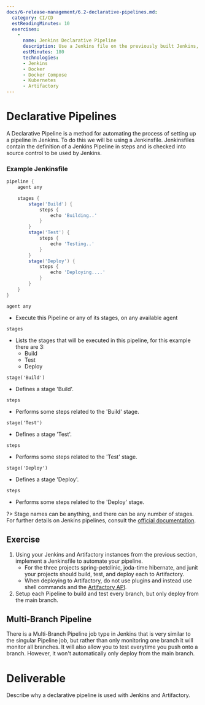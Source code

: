 ```yaml
---
docs/6-release-management/6.2-declarative-pipelines.md:
  category: CI/CD
  estReadingMinutes: 10
  exercises:
    -
      name: Jenkins Declarative Pipeline
      description: Use a Jenkins file on the previously built Jenkins, Artifactory pipeline such that Jenkins builds and tests every branch and deploys only from the main branch to artifactory.
      estMinutes: 180
      technologies:
      - Jenkins
      - Docker
      - Docker Compose
      - Kubernetes
      - Artifactory
---
```



# Declarative Pipelines

A Declarative Pipeline is a method for automating the process of setting up a pipeline in Jenkins. To do this we will be using a Jenkinsfile. Jenkinsfiles contain the definition of a Jenkins Pipeline in steps and is checked into source control to be used by Jenkins.

### Example Jenkinsfile

```groovy
pipeline {
    agent any

    stages {
        stage('Build') {
            steps {
                echo 'Building..'
            }
        }
        stage('Test') {
            steps {
                echo 'Testing..'
            }
        }
        stage('Deploy') {
            steps {
                echo 'Deploying....'
            }
        }
    }
}
```

``` agent any ```

- Execute this Pipeline or any of its stages, on any available agent

``` stages ```

- Lists the stages that will be executed in this pipeline, for this example there are 3:
  - Build
  - Test
  - Deploy

``` stage('Build') ```

- Defines a stage 'Build'.

``` steps ```

- Performs some steps related to the 'Build' stage.

``` stage('Test') ```

- Defines a stage 'Test'.

``` steps ```

- Performs some steps related to the 'Test' stage.

``` stage('Deploy') ```

- Defines a stage 'Deploy'.

``` steps ```

- Performs some steps related to the 'Deploy' stage.

?> Stage names can be anything, and there can be any number of stages. For further details on Jenkins pipelines, consult the [official documentation](https://jenkins.io/doc/book/pipeline/).

## Exercise

1. Using your Jenkins and Artifactory instances from the previous section, implement a Jenkinsfile to automate your pipeline.
    - For the three projects spring-petclinic, joda-time hibernate, and junit your projects should build, test, and deploy each to Artifactory.
    - When deploying to Artifactory, do not use plugins and instead use shell commands and the [Artifactory API](https://www.jfrog.com/confluence/display/JFROG/Artifactory+REST+API).
2. Setup each Pipeline to build and test every branch, but only deploy from the main branch.

## Multi-Branch Pipeline

There is a Multi-Branch Pipeline job type in Jenkins that is very similar to the singular Pipeline job, but rather than only monitoring one branch it will monitor all branches. It will also allow you to test everytime you push onto a branch. However, it won't automatically only deploy from the main branch.

# Deliverable

Describe why a declarative pipeline is used with Jenkins and Artifactory.
